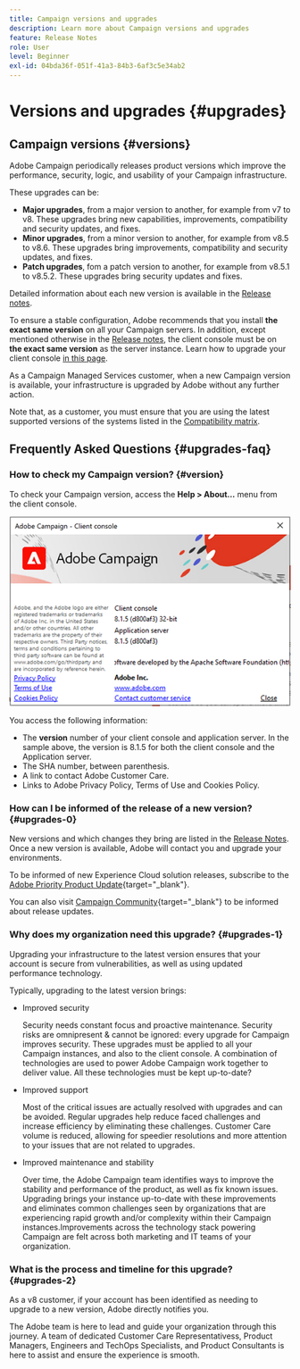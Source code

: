 ```yaml
---
title: Campaign versions and upgrades
description: Learn more about Campaign versions and upgrades
feature: Release Notes
role: User
level: Beginner
exl-id: 04bda36f-051f-41a3-84b3-6af3c5e34ab2
---
```

# Versions and upgrades {#upgrades}

## Campaign versions {#versions}

Adobe Campaign periodically releases product versions which improve the performance, security, logic, and usability of your Campaign infrastructure. 

These upgrades can be:

* **Major upgrades**, from a major version to another, for example from v7 to v8. These upgrades bring new capabilities, improvements, compatibility and security updates, and fixes.
* **Minor upgrades**, from a minor version to another, for example from v8.5 to v8.6. These upgrades bring improvements, compatibility and security updates, and fixes.
* **Patch upgrades**, fom a patch version to another, for example from v8.5.1 to v8.5.2. These upgrades bring security updates and fixes.

Detailed information about each new version is available in the [Release notes](release-notes.md).

To ensure a stable configuration, Adobe recommends that you install **the exact same version** on all your Campaign servers. In addition, except mentioned otherwise in the [Release notes](release-notes.md), the client console must be on **the exact same version** as the server instance. Learn how to upgrade your client console [in this page](../start/connect.md#upgrade-ac-console). 

As a Campaign Managed Services customer, when a new Campaign version is available, your infrastructure is upgraded by Adobe without any further action.

Note that, as a customer, you must ensure that you are using the latest supported versions of the systems listed in the [Compatibility matrix](compatibility-matrix.md).


## Frequently Asked Questions {#upgrades-faq}

### How to check my Campaign version? {#version}

To check your Campaign version, access the **Help > About…** menu from the client console.

![](assets/ac-version.png)

You access the following information:

* The **version** number of your client console and application server. In the sample above, the version is 8.1.5 for both the client console and the Application server.
* The SHA number, between parenthesis.
* A link to contact Adobe Customer Care.
* Links to Adobe Privacy Policy, Terms of Use and Cookies Policy.

### How can I be informed of the release of a new version? {#upgrades-0}

New versions and which changes they bring are listed in the [Release Notes](release-notes.md). Once a new version is available, Adobe will contact you and upgrade your environments.

To be informed of new Experience Cloud solution releases, subscribe to the [Adobe Priority Product Update](https://www.adobe.com/subscription/priority-product-update.html){target="_blank"}.

You can also visit [Campaign Community](https://experienceleaguecommunities.adobe.com/t5/custom/page/page-id/Community-TopicsPage?style=all&sort=date&order=desc&filters=adobe-campaign-classic-community&topic=Campaign+v8){target="_blank"} to be informed about release updates.


### Why does my organization need this upgrade? {#upgrades-1}

Upgrading your infrastructure to the latest version ensures that your account is secure from vulnerabilities, as well as using updated performance technology. 

Typically, upgrading to the latest version brings:

* Improved security

    Security needs constant focus and proactive maintenance. Security risks are omnipresent & cannot be ignored: every upgrade for Campaign improves security. These upgrades must be applied to all your Campaign instances, and also to the client console. A combination of technologies are used to power Adobe Campaign work together to deliver value. All these technologies must be kept up-to-date?

* Improved support

    Most of the critical issues are actually resolved with upgrades and can be avoided. Regular upgrades help reduce faced challenges and increase efficiency by eliminating these challenges. Customer Care volume is reduced, allowing for speedier resolutions and more attention to your issues that are not related to upgrades.


* Improved maintenance and stability

    Over time, the Adobe Campaign team identifies ways to improve the stability and performance of the product, as well as fix known issues. Upgrading brings your instance up-to-date with these improvements and eliminates common challenges seen by organizations that are experiencing rapid growth and/or complexity within their Campaign instances.Improvements across the technology stack powering Campaign are felt across both marketing and IT teams of your organization.


### What is the process and timeline for this upgrade? {#upgrades-2}

As a v8 customer, if your account has been identified as needing to upgrade to a new version, Adobe directly notifies you. 

The Adobe team is here to lead and guide your organization through this journey. A team of dedicated Customer Care Representativess, Product Managers, Engineers and TechOps Specialists, and Product Consultants is here to assist and ensure the experience is smooth.
